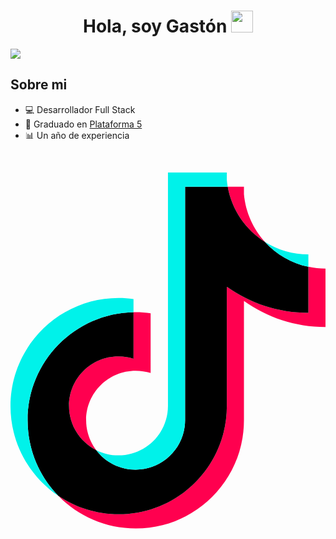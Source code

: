 <div align="center">
<h1 align="center">Hola, soy Gastón <img src="https://media.giphy.com/media/hvRJCLFzcasrR4ia7z/giphy.gif" width="35"></h1>
</div>
<img src="https://res.cloudinary.com/dpbr1u8z5/image/upload/v1708005484/Gast%C3%B3n_Ariel_Rabinovich_wsv2dm.png">

## Sobre mi

- 💻 Desarrollador Full Stack
- 📜 Graduado en [Plataforma 5](https://www.plataforma5.la/)
- 📊 Un año de experiencia
<br>


<svg xmlns="http://www.w3.org/2000/svg" preserveAspectRatio="xMidYMid" viewBox="0 0 256 290"><path fill="#FF004F" d="M189.72022 104.42148c18.67797 13.3448 41.55932 21.19661 66.27233 21.19661V78.08728c-4.67694.001-9.34196-.48645-13.91764-1.4554v37.41351c-24.71102 0-47.5894-7.85181-66.27232-21.19563v96.99656c0 48.5226-39.35537 87.85513-87.8998 87.85513-18.11308 0-34.94847-5.47314-48.93361-14.85978 15.96175 16.3122 38.22162 26.4315 62.84826 26.4315 48.54742 0 87.90477-39.33253 87.90477-87.85712v-96.99457h-.00199Zm17.16896-47.95275c-9.54548-10.4231-15.81283-23.89299-17.16896-38.78453v-6.11347h-13.18894c3.31982 18.92715 14.64335 35.09738 30.3579 44.898ZM69.67355 225.60685c-5.33316-6.9891-8.21517-15.53882-8.20226-24.3298 0-22.19236 18.0009-40.18631 40.20915-40.18631 4.13885-.001 8.2529.6324 12.19716 1.88328v-48.59308c-4.60943-.6314-9.26154-.89945-13.91167-.80117v37.82253c-3.94726-1.25089-8.06328-1.88626-12.20313-1.88229-22.20825 0-40.20815 17.99196-40.20815 40.1873 0 15.6937 8.99747 29.28075 22.1189 35.89954Z"/><path d="M175.80259 92.84876c18.68293 13.34382 41.5613 21.19563 66.27232 21.19563V76.63088c-13.79353-2.93661-26.0046-10.14114-35.18573-20.16215-15.71554-9.80162-27.03808-25.97185-30.3579-44.898H141.8876v189.84333c-.07843 22.1318-18.04855 40.05229-40.20915 40.05229-13.05889 0-24.66039-6.22169-32.00788-15.8595-13.12044-6.61879-22.1179-20.20683-22.1179-35.89854 0-22.19336 17.9999-40.1873 40.20815-40.1873 4.255 0 8.35614.66217 12.20312 1.88229v-37.82254c-47.69165.98483-86.0473 39.93316-86.0473 87.83429 0 23.91184 9.55144 45.58896 25.05353 61.4276 13.98514 9.38565 30.82053 14.85978 48.9336 14.85978 48.54544 0 87.89981-39.33452 87.89981-87.85612V92.84876h-.00099Z"/><path fill="#00F2EA" d="M242.07491 76.63088V66.51456c-12.4384.01886-24.6326-3.46278-35.18573-10.04683 9.34196 10.22255 21.64336 17.27121 35.18573 20.16315Zm-65.54363-65.06015a67.7881 67.7881 0 0 1-.72869-5.45726V0h-47.83362v189.84531c-.07644 22.12883-18.04557 40.04931-40.20815 40.04931-6.50661 0-12.64987-1.54375-18.09025-4.28677 7.34749 9.63681 18.949 15.8575 32.00788 15.8575 22.15862 0 40.13171-17.9185 40.20915-40.0503V11.57073h34.64368ZM99.96593 113.58077V102.8112c-3.9969-.54602-8.02655-.82003-12.06116-.81805C39.35537 101.99315 0 141.32669 0 189.84531c0 30.41846 15.46735 57.22621 38.97116 72.99536-15.5021-15.83765-25.05353-37.51576-25.05353-61.42661 0-47.90014 38.35466-86.84847 86.0483-87.8333Z"/></svg>
